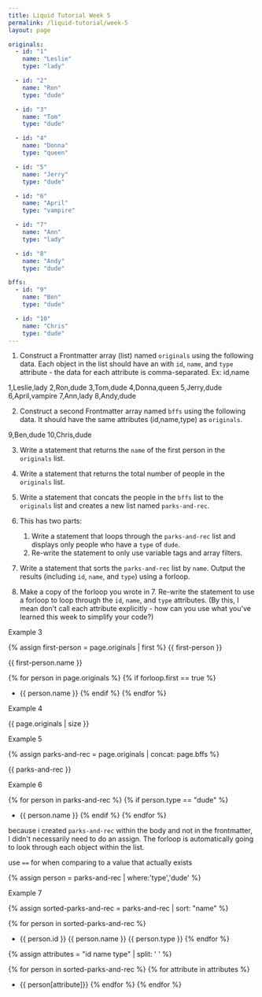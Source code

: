 ```yaml
--- 
title: Liquid Tutorial Week 5
permalink: /liquid-tutorial/week-5 
layout: page

originals:
  - id: "1"
    name: "Leslie"
    type: "lady"

  - id: "2"
    name: "Ron"
    type: "dude"

  - id: "3"
    name: "Tom"
    type: "dude"

  - id: "4"
    name: "Donna"
    type: "queen"

  - id: "5"
    name: "Jerry"
    type: "dude"

  - id: "6"
    name: "April"
    type: "vampire"

  - id: "7"
    name: "Ann"
    type: "lady"

  - id: "8"
    name: "Andy"
    type: "dude"

bffs:
  - id: "9"
    name: "Ben"
    type: "dude"

  - id: "10"
    name: "Chris"
    type: "dude"
---
```


1. Construct a Frontmatter array (list) named `originals` using the following data. Each object in the list should have an with `id`, `name`, and `type` attribute - the data for each attribute is comma-separated. Ex: id,name

1,Leslie,lady
2,Ron,dude
3,Tom,dude
4,Donna,queen
5,Jerry,dude
6,April,vampire
7,Ann,lady
8,Andy,dude

2. Construct a second Frontmatter array named `bffs` using the following data. It should have the same attributes (id,name,type) as `originals`.

9,Ben,dude
10,Chris,dude

3. Write a statement that returns the `name` of the first person in the `originals` list.


4. Write a statement that returns the total number of people in the `originals` list.


5. Write a statement that concats the people in the `bffs` list to the `originals` list and creates a new list named `parks-and-rec`.


6. This has two parts:
    1. Write a statement that loops through the `parks-and-rec` list and displays only people who have a `type` of `dude`.
    2. Re-write the statement to only use variable tags and array filters.

7. Write a statement that sorts the `parks-and-rec` list by `name`. Output the results (including `id`, `name`, and `type`) using a forloop.

8. Make a copy of the forloop you wrote in 7. Re-write the statement to use a forloop to loop through the `id`, `name`, and `type` attributes. (By this, I mean don't call each attribute explicitly - how can you use what you've learned this week to simplify your code?)


Example 3

{% assign first-person = page.originals | first  %}
{{ first-person }}

{{ first-person.name }}

{% for person in page.originals %}
{% if forloop.first == true %}
- {{ person.name }}
{% endif %}
{% endfor %}


Example 4

{{ page.originals | size }}



Example 5

{% assign parks-and-rec = page.originals | concat: page.bffs %}

{{ parks-and-rec }}




Example 6

{% for person in parks-and-rec %}
{% if person.type == "dude" %}
- {{ person.name }}
{% endif %}
{% endfor %}

because i created `parks-and-rec` within the body and not in the frontmatter, I didn't necessarily need to do an assign. The forloop is automatically going to look through each object within the list.

use `==` for when comparing to a value that actually exists

{% assign person = parks-and-rec | where:'type','dude' %}




Example 7

{% assign sorted-parks-and-rec = parks-and-rec | sort: "name" %}

{% for person in sorted-parks-and-rec %}
- {{ person.id }}
  {{ person.name }}
  {{ person.type }}
{% endfor %}


{% assign attributes = "id name type" | split: ' ' %}

{% for person in sorted-parks-and-rec %}
{% for attribute in attributes %}
- {{ person[attribute]}}
{% endfor %}
{% endfor %}


